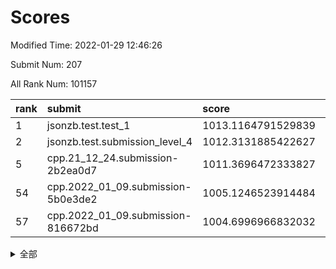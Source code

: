 # Scores

Modified Time: 2022-01-29 12:46:26

Submit Num: 207

All Rank Num: 101157

| rank |               submit               |       score        |       sigma        | pk_num |
| :--- | :--------------------------------- | :----------------- | :----------------- | :----- |
| 1    | jsonzb.test.test_1                 | 1013.1164791529839 | 0.7925547021803605 | 1952   |
| 2    | jsonzb.test.submission_level_4     | 1012.3131885422627 | 0.8098692199737991 | 1954   |
| 5    | cpp.21_12_24.submission-2b2ea0d7   | 1011.3696472333827 | 0.7831084726959142 | 1949   |
| 54   | cpp.2022_01_09.submission-5b0e3de2 | 1005.1246523914484 | 0.7071455080251163 | 1958   |
| 57   | cpp.2022_01_09.submission-816672bd | 1004.6996966832032 | 0.7277548912271908 | 1956   |


<details>
<summary>全部</summary>

| rank |                 submit                 |       score        |       sigma        | pk_num |
| :--- | :------------------------------------- | :----------------- | :----------------- | :----- |
| 1    | jsonzb.test.test_1                     | 1013.1164791529839 | 0.7925547021803605 | 1952   |
| 2    | jsonzb.test.submission_level_4         | 1012.3131885422627 | 0.8098692199737991 | 1954   |
| 3    | gobigger.level_3.submission_level_3_24 | 1011.8697256019259 | 0.7706345808599899 | 1950   |
| 4    | gobigger.level_3.submission_level_3_2  | 1011.7183983158225 | 0.7759840823546802 | 1954   |
| 5    | cpp.21_12_24.submission-2b2ea0d7       | 1011.3696472333827 | 0.7831084726959142 | 1949   |
| 6    | gobigger.level_3.submission_level_3_6  | 1011.1646195663718 | 0.7620399578913798 | 1956   |
| 7    | gobigger.level_3.submission_level_3_34 | 1011.1062192719977 | 0.7613319493785544 | 1954   |
| 8    | gobigger.level_3.submission_level_3_49 | 1011.029401057955  | 0.7596391499562342 | 1956   |
| 9    | gobigger.level_3.submission_level_3_0  | 1010.9256896389584 | 0.7657297766180062 | 1958   |
| 10   | gobigger.level_3.submission_level_3_40 | 1010.8619466077809 | 0.7755333442269866 | 1959   |
| 11   | gobigger.level_3.submission_level_3_41 | 1010.7854496818865 | 0.745847833181349  | 1957   |
| 12   | gobigger.level_3.submission_level_3_45 | 1010.7848873123006 | 0.7674970560335372 | 1954   |
| 13   | gobigger.level_3.submission_level_3_19 | 1010.7677549437246 | 0.7610214088321169 | 1956   |
| 14   | gobigger.level_3.submission_level_3_42 | 1010.4607814231432 | 0.7710198929067569 | 1957   |
| 15   | gobigger.level_3.submission_level_3_18 | 1010.2948697458588 | 0.760698161645248  | 1955   |
| 16   | gobigger.level_3.submission_level_3_32 | 1010.1097418350707 | 0.7606614688032034 | 1956   |
| 17   | gobigger.level_3.submission_level_3_39 | 1010.1045319591096 | 0.7492667276299683 | 1952   |
| 18   | gobigger.level_3.submission_level_3_46 | 1010.101029847014  | 0.7765533813874199 | 1958   |
| 19   | gobigger.level_3.submission_level_3_35 | 1009.9813864624338 | 0.7448746881471305 | 1955   |
| 20   | gobigger.level_3.submission_level_3_12 | 1009.9578824883782 | 0.7424763060730529 | 1952   |
| 21   | gobigger.level_3.submission_level_3_1  | 1009.8952230313829 | 0.7615601618075573 | 1951   |
| 22   | gobigger.level_3.submission_level_3_14 | 1009.8900639081627 | 0.7462095720594076 | 1950   |
| 23   | gobigger.level_3.submission_level_3_9  | 1009.876966390644  | 0.7572256144688418 | 1954   |
| 24   | gobigger.level_3.submission_level_3_37 | 1009.8616513434557 | 0.7354999961279671 | 1954   |
| 25   | gobigger.level_3.submission_level_3_4  | 1009.8440647200653 | 0.7560620278592282 | 1955   |
| 26   | gobigger.level_3.submission_level_3_30 | 1009.81496915657   | 0.7610473260418421 | 1953   |
| 27   | gobigger.level_3.submission_level_3_20 | 1009.8060250892953 | 0.760735602734965  | 1952   |
| 28   | gobigger.level_3.submission_level_3_7  | 1009.7580088195002 | 0.7677744689474508 | 1953   |
| 29   | gobigger.level_3.submission_level_3_28 | 1009.7413266107566 | 0.7370368296865082 | 1956   |
| 30   | gobigger.level_3.submission_level_3_17 | 1009.7412645743448 | 0.7729550000651386 | 1955   |
| 31   | gobigger.level_3.submission_level_3_13 | 1009.7333240077423 | 0.7553239192510186 | 1953   |
| 32   | gobigger.level_3.submission_level_3_15 | 1009.6458380874661 | 0.7549904557794629 | 1954   |
| 33   | gobigger.level_3.submission_level_3_47 | 1009.6069378707605 | 0.7415385014576431 | 1953   |
| 34   | gobigger.level_3.submission_level_3_10 | 1009.5851068661185 | 0.7554147780060829 | 1955   |
| 35   | gobigger.level_3.submission_level_3_23 | 1009.547261610506  | 0.7678644024381269 | 1961   |
| 36   | gobigger.level_3.submission_level_3_48 | 1009.5324893385858 | 0.7363309766553758 | 1957   |
| 37   | gobigger.level_3.submission_level_3_33 | 1009.4525905849152 | 0.7787233673763614 | 1959   |
| 38   | gobigger.level_3.submission_level_3_5  | 1009.4455247822234 | 0.739445539108751  | 1957   |
| 39   | gobigger.level_3.submission_level_3_44 | 1009.4412749731661 | 0.747830318607909  | 1959   |
| 40   | gobigger.level_3.submission_level_3_22 | 1009.3900491882757 | 0.7397151008132725 | 1961   |
| 41   | gobigger.level_3.submission_level_3_8  | 1009.3773496207357 | 0.756965438159071  | 1954   |
| 42   | gobigger.level_3.submission_level_3_38 | 1009.3124998763884 | 0.7541818161646406 | 1951   |
| 43   | gobigger.level_3.submission_level_3_43 | 1009.2885084680628 | 0.744683724642739  | 1957   |
| 44   | gobigger.level_3.submission_level_3_11 | 1009.2779485976487 | 0.7308358837383835 | 1962   |
| 45   | gobigger.level_3.submission_level_3_29 | 1009.2674364225225 | 0.7422067280262348 | 1952   |
| 46   | gobigger.level_3.submission_level_3_16 | 1009.1585416036323 | 0.7521983695825463 | 1955   |
| 47   | gobigger.level_3.submission_level_3_27 | 1009.152263894372  | 0.7550582540558408 | 1956   |
| 48   | gobigger.level_3.submission_level_3_26 | 1009.0557137743599 | 0.7550032473951714 | 1951   |
| 49   | gobigger.level_3.submission_level_3_25 | 1009.0440025730495 | 0.7567441771876994 | 1956   |
| 50   | gobigger.level_3.submission_level_3_31 | 1008.9737882868383 | 0.7554401908280909 | 1958   |
| 51   | gobigger.level_3.submission_level_3_3  | 1008.5755337580719 | 0.729248279448509  | 1955   |
| 52   | gobigger.level_3.submission_level_3_36 | 1008.2551125223541 | 0.7392006991216414 | 1951   |
| 53   | gobigger.level_3.submission_level_3_21 | 1008.0628671344614 | 0.7426860595641649 | 1957   |
| 54   | cpp.2022_01_09.submission-5b0e3de2     | 1005.1246523914484 | 0.7071455080251163 | 1958   |
| 55   | gobigger.level_1.submission_level_1_33 | 1005.0518075843071 | 0.7201999710927272 | 1949   |
| 56   | gobigger.level_1.submission_level_1_5  | 1004.8430513816621 | 0.7193180626995063 | 1957   |
| 57   | cpp.2022_01_09.submission-816672bd     | 1004.6996966832032 | 0.7277548912271908 | 1956   |
| 58   | gobigger.level_1.submission_level_1_6  | 1004.5945825217246 | 0.7176040460711579 | 1955   |
| 59   | gobigger.level_1.submission_level_1_27 | 1004.5660594022607 | 0.7277390268561361 | 1956   |
| 60   | gobigger.level_1.submission_level_1_36 | 1004.5365100383832 | 0.7309444308730685 | 1956   |
| 61   | gobigger.level_1.submission_level_1_15 | 1004.133359488682  | 0.719314055269684  | 1955   |
| 62   | gobigger.level_1.submission_level_1_11 | 1004.1056673315358 | 0.7134829396513934 | 1951   |
| 63   | gobigger.level_1.submission_level_1_44 | 1004.0100469803613 | 0.7183443951974104 | 1956   |
| 64   | gobigger.level_1.submission_level_1_20 | 1003.9399512526783 | 0.7180770082962888 | 1957   |
| 65   | gobigger.level_1.submission_level_1_43 | 1003.9392973269252 | 0.7140388584628992 | 1954   |
| 66   | gobigger.level_1.submission_level_1_0  | 1003.9362374150277 | 0.7111218201965228 | 1957   |
| 67   | gobigger.level_1.submission_level_1_2  | 1003.8910920973    | 0.7303438898730648 | 1960   |
| 68   | gobigger.level_1.submission_level_1_18 | 1003.8849202921052 | 0.7126174572793725 | 1955   |
| 69   | gobigger.level_1.submission_level_1_19 | 1003.8007234817001 | 0.7069480573813821 | 1954   |
| 70   | gobigger.level_1.submission_level_1_48 | 1003.7883693253895 | 0.7264685196789643 | 1955   |
| 71   | gobigger.level_1.submission_level_1_21 | 1003.7780121876648 | 0.7340046965447709 | 1957   |
| 72   | gobigger.level_1.submission_level_1_12 | 1003.7565830974986 | 0.712079380113024  | 1956   |
| 73   | gobigger.level_1.submission_level_1_22 | 1003.6117861256722 | 0.7153153274338057 | 1960   |
| 74   | gobigger.level_1.submission_level_1_25 | 1003.5672491594795 | 0.7123450099333136 | 1952   |
| 75   | gobigger.level_1.submission_level_1_35 | 1003.4715929598323 | 0.706071778644093  | 1957   |
| 76   | gobigger.level_1.submission_level_1_46 | 1003.4335275844007 | 0.7130891065623493 | 1955   |
| 77   | gobigger.level_1.submission_level_1_4  | 1003.3177520183217 | 0.710713753519725  | 1959   |
| 78   | gobigger.level_1.submission_level_1_24 | 1003.2927602753556 | 0.7161925223085993 | 1957   |
| 79   | gobigger.level_1.submission_level_1_10 | 1003.2673019805638 | 0.7201531509502297 | 1954   |
| 80   | gobigger.level_1.submission_level_1_13 | 1003.1642824078396 | 0.7109383387331962 | 1954   |
| 81   | gobigger.level_1.submission_level_1_14 | 1003.1103934323825 | 0.7187515106747948 | 1962   |
| 82   | gobigger.level_1.submission_level_1_9  | 1003.0918764668346 | 0.7160353513325669 | 1955   |
| 83   | gobigger.level_1.submission_level_1_39 | 1003.0148863108292 | 0.7105056543481373 | 1953   |
| 84   | gobigger.level_1.submission_level_1_26 | 1002.9928434076596 | 0.7131384938141465 | 1958   |
| 85   | gobigger.level_1.submission_level_1_17 | 1002.9883949118454 | 0.7176956250672106 | 1953   |
| 86   | gobigger.level_1.submission_level_1_16 | 1002.9858645893707 | 0.7114731261477496 | 1958   |
| 87   | gobigger.level_1.submission_level_1_8  | 1002.9174701049524 | 0.7095608554830033 | 1953   |
| 88   | gobigger.level_1.submission_level_1_49 | 1002.8366780928425 | 0.7232828313838725 | 1956   |
| 89   | gobigger.level_1.submission_level_1_30 | 1002.8333319560664 | 0.7256753526732829 | 1951   |
| 90   | gobigger.level_1.submission_level_1_42 | 1002.7931161216296 | 0.7046809044146457 | 1955   |
| 91   | gobigger.level_1.submission_level_1_32 | 1002.7810120872798 | 0.7170197046543265 | 1950   |
| 92   | gobigger.level_1.submission_level_1_38 | 1002.7362134147503 | 0.7122078036130101 | 1951   |
| 93   | gobigger.level_1.submission_level_1_47 | 1002.7231034573161 | 0.7118903378765129 | 1955   |
| 94   | gobigger.level_1.submission_level_1_7  | 1002.6987582755783 | 0.7039264782482739 | 1947   |
| 95   | gobigger.level_1.submission_level_1_34 | 1002.6639346566    | 0.7034361775638139 | 1958   |
| 96   | gobigger.level_1.submission_level_1_1  | 1002.636630665016  | 0.704420150830305  | 1950   |
| 97   | gobigger.level_1.submission_level_1_40 | 1002.635287703185  | 0.7217548060579232 | 1956   |
| 98   | gobigger.level_1.submission_level_1_28 | 1002.5589267561959 | 0.7137319538655107 | 1956   |
| 99   | gobigger.level_1.submission_level_1_37 | 1002.5330884342978 | 0.7114407029900303 | 1955   |
| 100  | gobigger.level_1.submission_level_1_29 | 1002.4996159736025 | 0.7189433915120347 | 1955   |
| 101  | gobigger.level_1.submission_level_1_3  | 1002.2042076697599 | 0.7060908646863236 | 1954   |
| 102  | gobigger.level_1.submission_level_1_45 | 1001.8433018902831 | 0.7133922588257955 | 1955   |
| 103  | gobigger.level_1.submission_level_1_23 | 1001.4797479848054 | 0.6967144527665537 | 1954   |
| 104  | gobigger.level_1.submission_level_1_41 | 1001.1572253006511 | 0.7145964467385707 | 1956   |
| 105  | gobigger.level_1.submission_level_1_31 | 1001.0154691034408 | 0.7192470277533977 | 1953   |
| 106  | gobigger.random.submission_random_31   | 997.6658920572966  | 0.6980969772590644 | 1958   |
| 107  | gobigger.random.submission_random_40   | 997.3274774543502  | 0.7139622009617034 | 1956   |
| 108  | gobigger.random.submission_random_15   | 997.2810238850673  | 0.7233012953150373 | 1954   |
| 109  | gobigger.random.submission_random_45   | 997.2327879365067  | 0.7010842229188722 | 1953   |
| 110  | gobigger.random.submission_random_35   | 997.2027489632256  | 0.7126531310787109 | 1950   |
| 111  | gobigger.random.submission_random_37   | 996.8738894063008  | 0.715761786039484  | 1954   |
| 112  | gobigger.random.submission_random_11   | 996.87379366596    | 0.699853947099125  | 1956   |
| 113  | gobigger.random.submission_random_38   | 996.7345663349051  | 0.7038349198256512 | 1956   |
| 114  | gobigger.random.submission_random_10   | 996.7234713469273  | 0.7151002823405469 | 1960   |
| 115  | gobigger.random.submission_random_29   | 996.5417888730462  | 0.7256978397523645 | 1956   |
| 116  | gobigger.random.submission_random_49   | 996.5388082968672  | 0.6975066460534997 | 1959   |
| 117  | gobigger.random.submission_random_16   | 996.5248852346886  | 0.7176504655319277 | 1956   |
| 118  | gobigger.random.submission_random_39   | 996.4382704341617  | 0.7079310723210781 | 1955   |
| 119  | gobigger.random.submission_random_34   | 996.4123790487826  | 0.6977319150884694 | 1953   |
| 120  | gobigger.random.submission_random_22   | 996.1556642342705  | 0.6943800175043513 | 1961   |
| 121  | gobigger.random.submission_random_30   | 996.1315208308142  | 0.7229476880656925 | 1955   |
| 122  | gobigger.random.submission_random_19   | 996.1208207151942  | 0.7020904087410718 | 1956   |
| 123  | gobigger.random.submission_random_0    | 996.1189337611568  | 0.7229073405475224 | 1959   |
| 124  | gobigger.random.submission_random_36   | 996.0984976764597  | 0.7165249992444046 | 1952   |
| 125  | gobigger.random.submission_random_33   | 996.0905910619497  | 0.715721626976653  | 1954   |
| 126  | gobigger.random.submission_random_9    | 996.0254204021696  | 0.7130492388517969 | 1953   |
| 127  | gobigger.random.submission_random_18   | 996.0104041027625  | 0.7104535415669185 | 1950   |
| 128  | gobigger.random.submission_random_6    | 995.9986617228775  | 0.7276772495280882 | 1954   |
| 129  | gobigger.random.submission_random_44   | 995.9701655980804  | 0.7204685222999675 | 1955   |
| 130  | gobigger.random.submission_random_14   | 995.9388584675806  | 0.70837604768548   | 1955   |
| 131  | gobigger.random.submission_random_7    | 995.9223401646519  | 0.7246350956280208 | 1951   |
| 132  | gobigger.random.submission_random_41   | 995.8902641009456  | 0.7211562715926005 | 1953   |
| 133  | gobigger.random.submission_random_46   | 995.8846998201003  | 0.7141676852908617 | 1951   |
| 134  | gobigger.random.submission_random_12   | 995.8341529080702  | 0.7163551031371045 | 1957   |
| 135  | gobigger.random.submission_random_21   | 995.7978489527961  | 0.7147207803932826 | 1957   |
| 136  | gobigger.random.submission_random_47   | 995.7872474426922  | 0.7252515955388336 | 1955   |
| 137  | gobigger.random.submission_random_17   | 995.7435193839849  | 0.7077093715523582 | 1950   |
| 138  | gobigger.random.submission_random_48   | 995.7087200158443  | 0.6941543688287128 | 1955   |
| 139  | gobigger.random.submission_random_8    | 995.6970515233351  | 0.7129789212463788 | 1950   |
| 140  | gobigger.random.submission_random_2    | 995.643198991557   | 0.7083618095472709 | 1954   |
| 141  | gobigger.random.submission_random_24   | 995.6028084517293  | 0.7172355140988278 | 1954   |
| 142  | gobigger.random.submission_random_42   | 995.5614951764323  | 0.7236154503655045 | 1953   |
| 143  | gobigger.random.submission_random_4    | 995.5605550992344  | 0.7183410846147993 | 1955   |
| 144  | gobigger.random.submission_random_43   | 995.533524552421   | 0.7108071178681481 | 1953   |
| 145  | gobigger.random.submission_random_26   | 995.5321509488033  | 0.7190240559107997 | 1953   |
| 146  | gobigger.random.submission_random_28   | 995.50298366309    | 0.7065935507167885 | 1952   |
| 147  | gobigger.random.submission_random_23   | 995.3453716910968  | 0.7119182925778298 | 1954   |
| 148  | gobigger.random.submission_random_20   | 995.3238600963609  | 0.7130041878268997 | 1949   |
| 149  | gobigger.random.submission_random_3    | 995.3134191678492  | 0.6980654652692381 | 1953   |
| 150  | gobigger.random.submission_random_32   | 995.2515916637929  | 0.7261758136848757 | 1959   |
| 151  | gobigger.random.submission_random_13   | 995.0076445369068  | 0.7189091129990898 | 1953   |
| 152  | gobigger.random.submission_random_27   | 994.9418772208625  | 0.7203374257823849 | 1959   |
| 153  | gobigger.random.submission_random_5    | 994.8656151836224  | 0.7022379815375263 | 1952   |
| 154  | gobigger.random.submission_random_25   | 994.7506798728299  | 0.7120499706023402 | 1950   |
| 155  | gobigger.random.submission_random_1    | 994.4221104199676  | 0.7121709003510299 | 1953   |
| 156  | gobigger.level_2.submission_level_2_46 | 994.1975684090029  | 0.7196490666161072 | 1957   |
| 157  | gobigger.level_2.submission_level_2_19 | 993.8188903763114  | 0.724159291456909  | 1958   |
| 158  | gobigger.level_2.submission_level_2_12 | 993.382371256109   | 0.7536103565297093 | 1956   |
| 159  | gobigger.level_2.submission_level_2_3  | 993.3729322262162  | 0.7306313991653752 | 1948   |
| 160  | gobigger.level_2.submission_level_2_17 | 993.3694237467408  | 0.7320725010473221 | 1954   |
| 161  | gobigger.level_2.submission_level_2_33 | 993.2720521614833  | 0.7536086977441308 | 1958   |
| 162  | gobigger.level_2.submission_level_2_8  | 993.2185867128848  | 0.7529796903508909 | 1950   |
| 163  | gobigger.level_2.submission_level_2_28 | 993.1749506325226  | 0.7437966161908288 | 1954   |
| 164  | gobigger.level_2.submission_level_2_27 | 993.1565651300908  | 0.7403898133966883 | 1951   |
| 165  | gobigger.level_2.submission_level_2_15 | 993.0867863507409  | 0.7464596098977474 | 1952   |
| 166  | gobigger.level_2.submission_level_2_36 | 993.0296633282029  | 0.7415559389980213 | 1953   |
| 167  | gobigger.level_2.submission_level_2_1  | 992.9238323412201  | 0.7335840081457343 | 1956   |
| 168  | gobigger.level_2.submission_level_2_39 | 992.8710589965146  | 0.7360664677333087 | 1955   |
| 169  | gobigger.level_2.submission_level_2_42 | 992.847779749628   | 0.7503897291126512 | 1957   |
| 170  | gobigger.level_2.submission_level_2_25 | 992.8452849794108  | 0.7415783582993827 | 1952   |
| 171  | gobigger.level_2.submission_level_2_6  | 992.7559301478201  | 0.7429444913326262 | 1953   |
| 172  | gobigger.level_2.submission_level_2_30 | 992.6997212063666  | 0.7588166875718155 | 1958   |
| 173  | gobigger.level_2.submission_level_2_4  | 992.580659136126   | 0.75586678097105   | 1950   |
| 174  | gobigger.level_2.submission_level_2_37 | 992.5607962004866  | 0.719371336246282  | 1957   |
| 175  | gobigger.level_2.submission_level_2_0  | 992.5221365504746  | 0.7327210458322202 | 1954   |
| 176  | gobigger.level_2.submission_level_2_48 | 992.488941857546   | 0.7456626783864362 | 1955   |
| 177  | gobigger.level_2.submission_level_2_16 | 992.3678536590576  | 0.7408543696381641 | 1954   |
| 178  | gobigger.level_2.submission_level_2_11 | 992.2244070990641  | 0.7459521977906167 | 1953   |
| 179  | gobigger.level_2.submission_level_2_41 | 992.1787091029712  | 0.7420399360366156 | 1958   |
| 180  | gobigger.level_2.submission_level_2_5  | 992.1605944013845  | 0.7645766576716239 | 1957   |
| 181  | gobigger.level_2.submission_level_2_18 | 992.1573039722355  | 0.7287493076169416 | 1955   |
| 182  | gobigger.level_2.submission_level_2_9  | 991.9876829293946  | 0.7412205370377533 | 1952   |
| 183  | gobigger.level_2.submission_level_2_24 | 991.9775647090736  | 0.7426717732471979 | 1952   |
| 184  | gobigger.level_2.submission_level_2_31 | 991.966076788813   | 0.7289389213497176 | 1955   |
| 185  | gobigger.level_2.submission_level_2_40 | 991.9266912836524  | 0.7410334098685851 | 1951   |
| 186  | gobigger.level_2.submission_level_2_14 | 991.8938561626388  | 0.7499093789784191 | 1954   |
| 187  | gobigger.level_2.submission_level_2_35 | 991.8726503805891  | 0.7419037272486511 | 1956   |
| 188  | gobigger.level_2.submission_level_2_21 | 991.8487961172493  | 0.7550160569198446 | 1954   |
| 189  | gobigger.level_2.submission_level_2_47 | 991.6002995942698  | 0.7376204507964387 | 1955   |
| 190  | gobigger.level_2.submission_level_2_10 | 991.3386654294319  | 0.7659070015087206 | 1955   |
| 191  | gobigger.level_2.submission_level_2_26 | 991.2869186062022  | 0.7545183020639525 | 1959   |
| 192  | gobigger.level_2.submission_level_2_13 | 991.2742909348065  | 0.7391009095023463 | 1955   |
| 193  | gobigger.level_2.submission_level_2_20 | 991.2541100769758  | 0.7510069519663695 | 1950   |
| 194  | gobigger.level_2.submission_level_2_23 | 991.2096040914737  | 0.7443323327143138 | 1952   |
| 195  | gobigger.level_2.submission_level_2_32 | 991.20386745472    | 0.7573907865735768 | 1955   |
| 196  | gobigger.level_2.submission_level_2_29 | 991.189430698792   | 0.7549782550230392 | 1957   |
| 197  | gobigger.level_2.submission_level_2_7  | 991.0731370711817  | 0.7352305700573663 | 1962   |
| 198  | gobigger.level_2.submission_level_2_43 | 990.4489268267947  | 0.7769189451867949 | 1951   |
| 199  | gobigger.level_2.submission_level_2_44 | 990.3064574213171  | 0.7568536478376025 | 1951   |
| 200  | gobigger.level_2.submission_level_2_45 | 990.2612911535193  | 0.753072165870206  | 1955   |
| 201  | gobigger.level_2.submission_level_2_38 | 990.2474899184366  | 0.7765219894410414 | 1955   |
| 202  | gobigger.level_2.submission_level_2_2  | 990.1825948862863  | 0.7587585819035871 | 1957   |
| 203  | gobigger.level_2.submission_level_2_49 | 990.1105215666503  | 0.7662846352214805 | 1957   |
| 204  | gobigger.level_2.submission_level_2_22 | 990.0767651729302  | 0.7686295076679376 | 1955   |
| 205  | gobigger.level_2.submission_level_2_34 | 989.7490663430639  | 0.8014812712897609 | 1960   |
| 206  | gobigger.none.submission_none_1        | 977.4566310958472  | 1.3374759401916303 | 1961   |
| 207  | gobigger.none.submission_none_0        | 975.3848935663684  | 1.5057591977219031 | 1953   |

</details>